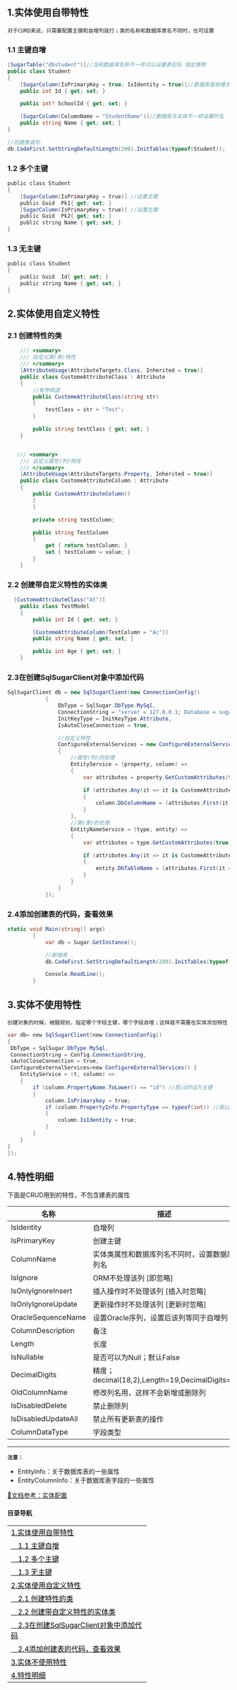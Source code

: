 ## 1.实体使用自带特性
`对于CURD来说，只需要配置主键和自增列就行；类的名称和数据库表名不同时，也可设置`
### 1.1 主键自增
```csharp
[SugarTable("dbstudent")]//当和数据库名称不一样可以设置表别名 指定表明
public class Student
{
    [SugarColumn(IsPrimaryKey = true, IsIdentity = true)]//数据库是自增才配自增 
    public int Id { get; set; }

    public int? SchoolId { get; set; }

    [SugarColumn(ColumnName = "StudentName")]//数据库与实体不一样设置列名 
    public string Name { get; set; }
}
```

```csharp
//创建表语句
db.CodeFirst.SetStringDefaultLength(200).InitTables(typeof(Student));
```


### 1.2 多个主键
```csharp
public class Student
{
    [SugarColumn(IsPrimaryKey = true)] //设置主键
    public Guid  Pk1{ get; set; }
    [SugarColumn(IsPrimaryKey = true)] //设置主键
    public Guid  Pk2{ get; set; }
    public string Name { get; set; }
}
```


### 1.3 无主键
```csharp
public class Student
{
    public Guid  Id{ get; set; }
    public string Name { get; set; }
}
```


## 2.实体使用自定义特性

### 2.1 创建特性的类
```csharp
    /// <summary>
    /// 自定义类(表)特性
    /// </summary>
    [AttributeUsage(AttributeTargets.Class, Inherited = true)]
    public class CustomeAttributeClass : Attribute
    {
        //有参构造
        public CustomeAttributeClass(string str)
        {
            testClass = str + "Test";
        }

        public string testClass { get; set; }
    }


   /// <summary>
    /// 自定义属性(列)特性
    /// </summary>
    [AttributeUsage(AttributeTargets.Property, Inherited = true)]
    public class CustomeAttributeColumn : Attribute
    {
        public CustomeAttributeColumn()
        {
        }

        private string testColumn;

        public string TestColumn
        {
            get { return testColumn; }
            set { testColumn = value; }
        }
    }
```
### 2.2 创建带自定义特性的实体类
```csharp
  [CustomeAttributeClass("At")]
    public class TestModel
    {
        public int Id { get; set; }

        [CustomeAttributeColumn(TestColumn = "Ac")]
        public string Name { get; set; }

        public int Age { get; set; }
    }
```

### 2.3在创建SqlSugarClient对象中添加代码
```csharp
SqlSugarClient db = new SqlSugarClient(new ConnectionConfig()
            {
                DbType = SqlSugar.DbType.MySql,
                ConnectionString = "server = 127.0.0.1; Database = sugarlearn; Uid = root; Pwd = root; AllowLoadLocalInfile = true;",
                InitKeyType = InitKeyType.Attribute,
                IsAutoCloseConnection = true,

                //自定义特性
                ConfigureExternalServices = new ConfigureExternalServices()
                {
                    //属性(列)的处理
                    EntityService = (property, column) =>
                    {
                        var attributes = property.GetCustomAttributes(true);//get all attributes 

                        if (attributes.Any(it => it is CustomeAttributeColumn))// by attribute set primarykey
                        {
                            column.DbColumnName = (attributes.First(it => it is CustomeAttributeColumn) as CustomeAttributeColumn).TestColumn;
                        }
                    },
                    //类(表)的处理
                    EntityNameService = (type, entity) =>
                    {
                        var attributes = type.GetCustomAttributes(true);

                        if (attributes.Any(it => it is CustomeAttributeClass))
                        {
                            entity.DbTableName = (attributes.First(it => it is CustomeAttributeClass) as CustomeAttributeClass).testClass;
                        }
                    }
                }
            });
```

### 2.4添加创建表的代码，查看效果

```csharp
static void Main(string[] args)
        {
            var db = Sugar.GetInstance();

            //新增表
            db.CodeFirst.SetStringDefaultLength(200).InitTables(typeof(TestModel));

            Console.ReadLine();
        }
```

## 3.实体不使用特性
`创建对象的时候，根据规则，指定哪个字段主键，哪个字段自增；这样就不需要在实体添加特性`
```csharp
var db= new SqlSugarClient(new ConnectionConfig()
{
 DbType = SqlSugar.DbType.MySql,
 ConnectionString = Config.ConnectionString,
 sAutoCloseConnection = true,
 ConfigureExternalServices=new ConfigureExternalServices() {
    EntityService = (t, column) => 
    {
        if (column.PropertyName.ToLower() == "id") //是id的设为主键
        {
            column.IsPrimarykey = true;
            if (column.PropertyInfo.PropertyType == typeof(int)) //是id并且是int的是自增
            {
                column.IsIdentity = true;
            }
        }
    }
}
});
```

## 4.特性明细

下面是CRUD用到的特性，不包含建表的属性

| 名称 | 描述 |
| --- | --- |
| IsIdentity | 自增列 |
| IsPrimaryKey | 创建主键 |
| ColumnName | 实体类属性和数据库列名不同时，设置数据库列名 |
| IsIgnore | ORM不处理该列 [即忽略] |
| IsOnlyIgnoreInsert | 插入操作时不处理该列 [插入时忽略] |
| IsOnlyIgnoreUpdate | 更新操作时不处理该列 [更新时忽略] |
| OracleSequenceName | 设置Oracle序列，设置后该列等同于自增列 |
| ColumnDescription | 备注 |
| Length | 长度 |
| IsNullable | 是否可以为Null；默认False |
| DecimalDigits | 精度；decimal(18,2),Length=19,DecimalDigits=2 |
| OldColumnName | 修改列名用，这样不会新增或删除列 |
| IsDisabledDelete | 禁止删除列 |
| IsDisabledUpdateAll | 禁止所有更新表的操作 |
| ColumnDataType | 字段类型 |



* * *

**`注意：`**

* EntityInfo：关于数据库表的一些属性
* EntityColumnInfo：关于数据库表字段的一些属性


[📄文档参考：实体配置](https://www.donet5.com/home/Doc?typeId=1182)


<div id="NavigateDiv">
<h4>目录导航</h4>
<table style="border:none;">
    <tr style="border:none;">
    <td style="border:none;width:300px"><a style="color:black" href="/#/SqlSugar/从零开始/实体配置?id=_1实体使用自带特性" > 1.实体使用自带特性 </a></td>
    </tr>
    <tr style="border:none;">
    <td style="border:none;width:300px"><a style="color:black" href="/#/SqlSugar/从零开始/实体配置?id=_11-主键自增" > &emsp;1.1 主键自增 </a></td>
    </tr>
     <tr style="border:none;">
    <td style="border:none;width:300px"><a style="color:black" href="/#/SqlSugar/从零开始/实体配置?id=_12-多个主键" > &emsp;1.2 多个主键 </a></td>
    </tr>
     <tr style="border:none;">
    <td style="border:none;width:300px"><a style="color:black" href="/#/SqlSugar/从零开始/实体配置?id=_13-无主键" > &emsp;1.3 无主键 </a></td>
    </tr>
     <tr style="border:none;">
    <td style="border:none;width:300px"><a style="color:black" href="/#/SqlSugar/从零开始/实体配置?id=_2实体使用自定义特性" > 2.实体使用自定义特性 </a></td>
    </tr>
     <tr style="border:none;">
    <td style="border:none;width:300px"><a style="color:black" href="/#/SqlSugar/从零开始/实体配置?id=_21-创建特性的类" >  &emsp;2.1 创建特性的类 </a></td>
    </tr>
     <tr style="border:none;">
    <td style="border:none;width:300px"><a style="color:black" href="/#/SqlSugar/从零开始/实体配置?id=_22-创建带自定义特性的实体类" > &emsp;2.2 创建带自定义特性的实体类 </a></td>
    </tr>
    <tr style="border:none;">
    <td style="border:none;width:300px"><a style="color:black" href="/#/SqlSugar/从零开始/实体配置?id=_23在创建sqlsugarclient对象中添加代码" > &emsp;2.3在创建SqlSugarClient对象中添加代码 </a></td>
    </tr>
    <tr style="border:none;">
    <td style="border:none;width:300px"><a style="color:black" href="/#/SqlSugar/从零开始/实体配置?id=_24添加创建表的代码，查看效果" > &emsp;2.4添加创建表的代码，查看效果 </a></td>
    </tr>
    <tr style="border:none;">
    <td style="border:none;width:300px"><a style="color:black" href="/#/SqlSugar/从零开始/实体配置?id=_3实体不使用特性" > 3.实体不使用特性 </a></td>
    </tr>
    <tr style="border:none;">
    <td style="border:none;width:300px"><a style="color:black" href="/#/SqlSugar/从零开始/实体配置?id=_4特性明细" > 4.特性明细 </a></td>
    </tr>
</table>
</div>